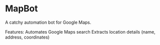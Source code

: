 # MapBot
A catchy automation bot for Google Maps.

Features:
Automates Google Maps search
Extracts location details (name, address, coordinates)

